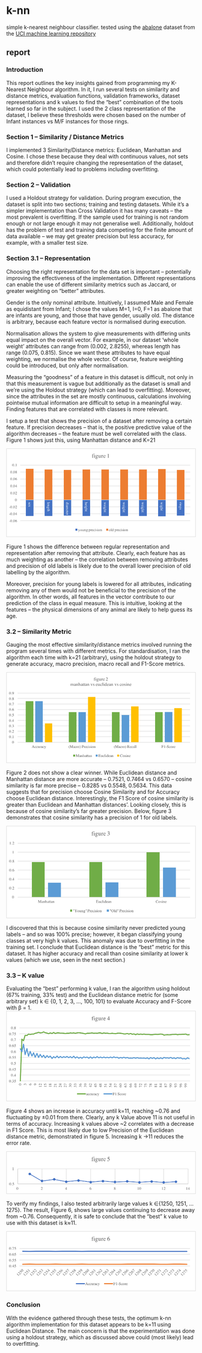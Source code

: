 # k-nn
simple k-nearest neighbour classifier.
tested using the [abalone](https://archive.ics.uci.edu/ml/datasets/Abalone) dataset from the [UCI machine learning repository](https://archive.ics.uci.edu/ml/index.html)

## report
### Introduction
This report outlines the key insights gained from programming my K-Nearest Neighbour algorithm. In it, I run several tests on similarity and distance metrics, evaluation functions, validation frameworks, dataset representations and k values to find the “best” combination of the tools learned so far in the subject. I used the 2 class representation of the dataset, I believe these thresholds were chosen based on the number of Infant instances vs M/F instances for those rings.

### Section 1 – Similarity / Distance Metrics
I implemented 3 Similarity/Distance metrics: Euclidean, Manhattan and Cosine. I chose these because they deal with continuous values, not sets and therefore didn’t require changing the representation of the dataset, which could potentially lead to problems including overfitting.
### Section 2 – Validation
I used a Holdout strategy for validation. During program execution, the dataset is split into two sections; training and testing datasets. While it’s a simpler implementation than Cross Validation it has many caveats – the most prevalent is overfitting. If the sample used for training is not random enough or not large enough it may not generalise well. Additionally, holdout has the problem of test and training data competing for the finite amount of data available – we may get greater precision but less accuracy, for example, with a smaller test size.
### Section 3.1 – Representation
Choosing the right representation for the data set is important – potentially improving the effectiveness of the implementation. Different representations can enable the use of different similarity metrics such as Jaccard, or greater weighting on “better” attributes.

Gender is the only nominal attribute. Intuitively, I assumed Male and Female as equidistant from Infant; I chose the values M=1, I=0, F=1 as abalone that are infants are young, and those that have gender, usually old. The distance is arbitrary, because each feature vector is normalised during execution. 

Normalisation allows the system to give measurements with differing units equal impact on the overall vector. For example, in our dataset ‘whole weight’ attributes can range from (0.002, 2.8255), whereas length has range (0.075, 0.815). Since we want these attributes to have equal weighting, we normalise the whole vector. Of course, feature weighting could be introduced, but only after normalisation.

Measuring the “goodness” of a feature in this dataset is difficult, not only in that this measurement is vague but additionally as the dataset is small and we’re using the Holdout strategy (which can lead to overfitting). Moreover, since the attributes in the set are mostly continuous, calculations involving pointwise mutual information are difficult to setup in a meaningful way. Finding features that are correlated with classes is more relevant. 

I setup a test that shows the precision of a dataset after removing a certain feature. If precision decreases – that is, the positive predictive value of the algorithm decreases – the feature must be well correlated with the class. Figure 1 shows just this, using Manhattan distance and K=21

![figure 1](https://github.com/jkaloger/K-Nearest-Neighbour/raw/master/docs/figure1.png)

Figure 1 shows the difference between regular representation and representation after removing that attribute. Clearly, each feature has as much weighting as another – the correlation between removing attributes and precision of old labels is likely due to the overall lower precision of old labelling by the algorithm. 

Moreover, precision for young labels is lowered for all attributes, indicating removing any of them would not be beneficial to the precision of the algorithm. In other words, all features in the vector contribute to our prediction of the class in equal measure. This is intuitive, looking at the features – the physical dimensions of any animal are likely to help guess its age.

### 3.2 – Similarity Metric
Gauging the most effective similarity/distance metrics involved running the program several times with different metrics. For standardisation, I ran the algorithm each time with k=21 (arbitrary), using the holdout strategy to generate accuracy, macro precision, macro recall and F1-Score metrics.

![figure 2](https://github.com/jkaloger/K-Nearest-Neighbour/raw/master/docs/figure2.png)

Figure 2 does not show a clear winner. While Euclidean distance and Manhattan distance are more accurate – 0.7521, 0.7464 vs 0.6570 – cosine similarity is far more precise – 0.8285 vs 0.5548, 0.5634. This data suggests that for precision choose Cosine Similarity and for Accuracy choose Euclidean distance. Interestingly, the F1 Score of cosine similarity is greater than Euclidean and Manhattan distances’. Looking closely, this is because of cosine similarity’s far greater precision. Below, figure 3 demonstrates that cosine similarity has a precision of 1 for old labels. 

![figure 3](https://github.com/jkaloger/K-Nearest-Neighbour/raw/master/docs/figure3.png)

I discovered that this is because cosine similarity never predicted young labels – and so was 100% precise; however, it began classifying young classes at very high k values. This anomaly was due to overfitting in the training set. I conclude that Euclidean distance is the “best” metric for this dataset. It has higher accuracy and recall than cosine similarity at lower k values (which we use, seen in the next section.)

### 3.3 – K value
Evaluating the “best” performing k value, I ran the algorithm using holdout (67% training, 33% test) and the Euclidean distance metric for (some arbitrary set) k ∈ {0, 1, 2, 3, …, 100, 101} to evaluate Accuracy and F-Score with β = 1.
![figure 4](https://github.com/jkaloger/K-Nearest-Neighbour/raw/master/docs/figure4.png)

Figure 4 shows an increase in accuracy until k=11, reaching ~0.76 and fluctuating by ±0.01 from there. Clearly, any k Value above 11 is not useful in terms of accuracy. Increasing k values above ~2 correlates with a decrease in F1 Score. This is most likely due to low Precision of the Euclidean distance metric, demonstrated in figure 5. Increasing k →11 reduces the error rate.

![figure 5](https://github.com/jkaloger/K-Nearest-Neighbour/raw/master/docs/figure5.png)

To verify my findings, I also tested arbitrarily large values k ∈{1250, 1251, … 1275}. The result, Figure 6, shows large values continuing to decrease away from ~0.76. Consequently, it is safe to conclude that the “best” k value to use with this dataset is k≈11.

![figure 6](https://github.com/jkaloger/K-Nearest-Neighbour/raw/master/docs/figure6.png)

### Conclusion
With the evidence gathered through these tests, the optimum k-nn algorithm implementation for this dataset appears to be k=11 using Euclidean Distance. The main concern is that the experimentation was done using a holdout strategy, which as discussed above could (most likely) lead to overfitting.
